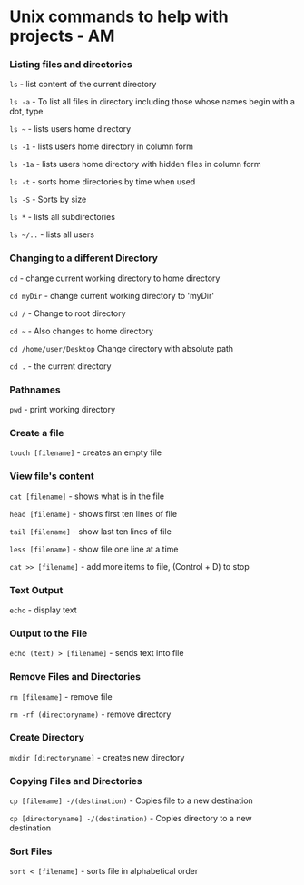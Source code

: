 # Unix commands to help with projects - AM
### Listing files and directories
`ls` - list content of the current directory

`ls -a` - To list all files in directory including those whose names begin with a dot, type

`ls ~` - lists users home directory

`ls -1` - lists users home directory in column form

`ls -1a` - lists users home directory with hidden files in column form

`ls -t` - sorts home directories by time when used

`ls -S` - Sorts by size 

`ls *` - lists all subdirectories

`ls ~/..` - lists all users

### Changing to a different Directory
`cd` - change current working directory to home directory

`cd myDir` - change current working directory to 'myDir'

`cd /` - Change to root directory

`cd ~` - Also changes to home directory

`cd /home/user/Desktop` Change directory with absolute path

`cd .` - the current directory

### Pathnames
`pwd` - print working directory

### Create a file
`touch [filename]` - creates an empty file

### View file's content
`cat [filename]` - shows what is in the file

`head [filename]` - shows first ten lines of file

`tail [filename]` - show last ten lines of file

`less [filename]` - show file one line at a time

`cat >> [filename]` - add more items to file, (Control + D) to stop


### Text Output
`echo` - display text

### Output to the File
`echo (text) > [filename]` - sends text into file

### Remove Files and Directories
`rm [filename]` - remove file

`rm -rf (directoryname)` - remove directory

### Create Directory
`mkdir [directoryname]` - creates new directory

### Copying Files and Directories
`cp [filename] -/(destination)` - Copies file to a new destination

`cp [directoryname] -/(destination)` - Copies directory to a new destination

### Sort Files
`sort < [filename]` - sorts file in alphabetical order



